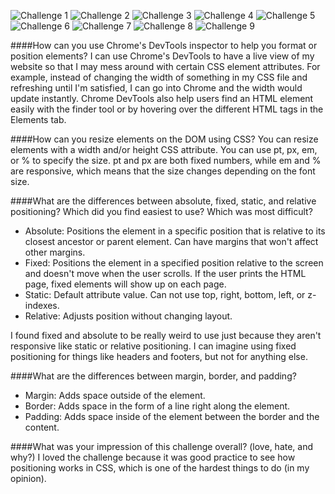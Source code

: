 ![Challenge 1](imgs/challenge1.png)
![Challenge 2](imgs/challenge2.png)
![Challenge 3](imgs/challenge3.png)
![Challenge 4](imgs/challenge4.png)
![Challenge 5](imgs/challenge5.png)
![Challenge 6](imgs/challenge6.png)
![Challenge 7](imgs/challenge7.png)
![Challenge 8](imgs/challenge8.png)
![Challenge 9](imgs/challenge9.png)

####How can you use Chrome's DevTools inspector to help you format or position elements?
I can use Chrome's DevTools to have a live view of my website so that I may mess around with certain CSS element attributes. For example, instead of changing the width of something in my CSS file and refreshing until I'm satisfied, I can go into Chrome and the width would update instantly. Chrome DevTools also help users find an HTML element easily with the finder tool or by hovering over the different HTML tags in the Elements tab.

####How can you resize elements on the DOM using CSS?
You can resize elements with a width and/or height CSS attribute. You can use pt, px, em, or % to specify the size. pt and px are both fixed numbers, while em and % are responsive, which means that the size changes depending on the font size.

####What are the differences between absolute, fixed, static, and relative positioning? Which did you find easiest to use? Which was most difficult?
- Absolute: Positions the element in a specific position that is relative to its closest ancestor or parent element. Can have margins that won't affect other margins.
- Fixed: Positions the element in a specified position relative to the screen and doesn't move when the user scrolls. If the user prints the HTML page, fixed elements will show up on each page.
- Static: Default attribute value. Can not use top, right, bottom, left, or z-indexes.
- Relative: Adjusts position without changing layout.

I found fixed and absolute to be really weird to use just because they aren't responsive like static or relative positioning. I can imagine using fixed positioning for things like headers and footers, but not for anything else.

####What are the differences between margin, border, and padding?
- Margin: Adds space outside of the element.
- Border: Adds space in the form of a line right along the element.
- Padding: Adds space inside of the element between the border and the content.


####What was your impression of this challenge overall? (love, hate, and why?)
I loved the challenge because it was good practice to see how positioning works in CSS, which is one of the hardest things to do (in my opinion).